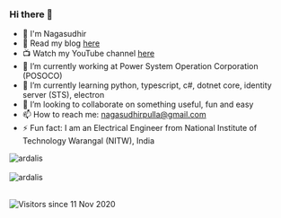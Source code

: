 ### Hi there 👋

- 🔭 I'm Nagasudhir
- 📰 Read my blog [here](https://nagasudhir.blogspot.com/2020/04/taming-python-table-of-contents.html)
- 📺 Watch my YouTube channel [here](https://www.youtube.com/channel/UC-n1jHvAn9BZGFM99GwsQTg/)
- 🔭 I’m currently working at Power System Operation Corporation (POSOCO)
- 🌱 I’m currently learning python, typescript, c#, dotnet core, identity server (STS), electron
- 👯 I’m looking to collaborate on something useful, fun and easy
- 📫 How to reach me: nagasudhirpulla@gmail.com
- ⚡ Fun fact: I am an Electrical Engineer from National Institute of Technology Warangal (NITW), India

<div>
  <img align="center" src="https://github-readme-stats.vercel.app/api?username=nagasudhirpulla&show_icons=true&theme=dark" alt="ardalis" />
<div/>
<br />
  
<div>
  <img align="center" src="https://github-readme-stats.vercel.app/api/top-langs/?username=nagasudhirpulla&layout=compact&hide=html&theme=dark" alt="ardalis" />
<div/>
<br />

![Visitors since 11 Nov 2020](http://estruyf-github.azurewebsites.net/api/VisitorHit?user=nagasudhirpulla&repo=nagasudhirpulla&countColor=%237B1E7A)
